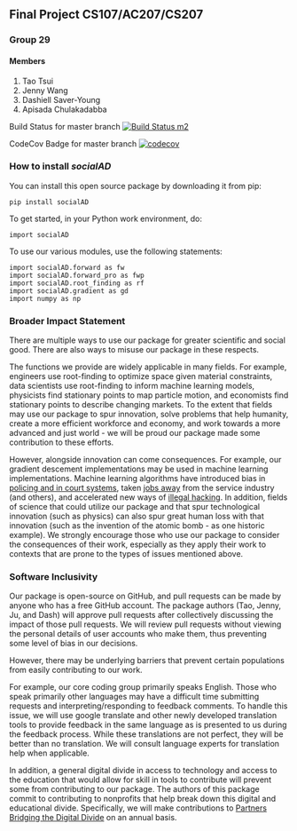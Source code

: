 ## Final Project CS107/AC207/CS207
### Group 29
#### Members

1. Tao Tsui
2. Jenny Wang
3. Dashiell Saver-Young
4. Apisada Chulakadabba

Build Status for master branch
[![Build Status m2](https://travis-ci.com/climate-change-is-real-python-dev/cs107-FinalProject.svg?branch=master)](https://travis-ci.com/climate-change-is-real-python-dev/cs107-FinalProject)



CodeCov Badge for master branch
[![codecov](https://codecov.io/gh/climate-change-is-real-python-dev/cs107-FinalProject/branch/master/graph/badge.svg)](https://codecov.io/gh/climate-change-is-real-python-dev/cs107-FinalProject)




### How to install _socialAD_

You can install this open source package by downloading it from pip:

```pip install socialAD```

To get started, in your Python work environment, do:

```import socialAD```

To use our various modules, use the following statements:

```
import socialAD.forward as fw
import socialAD.forward_pro as fwp
import socialAD.root_finding as rf
import socialAD.gradient as gd
import numpy as np
```

### Broader Impact Statement

There are multiple ways to use our package for greater scientific and social good. There are also ways to misuse our package in these respects.

The functions we provide are widely applicable in many fields. For example, engineers use root-finding to optimize space given material constraints, data scientists use root-finding to inform machine learning models, physicists find stationary points to map particle motion, and economists find stationary points to describe changing markets. To the extent that fields may use our package to spur innovation, solve problems that help humanity, create a more efficient workforce and economy, and work towards a more advanced and just world - we will be proud our package made some contribution to these efforts.

However, alongside innovation can come consequences. For example, our gradient descement implementations may be used in machine learning implementations. Machine learning algorithms have introduced bias in [policing and in court systems](https://www.propublica.org/article/machine-bias-risk-assessments-in-criminal-sentencing), taken [jobs away](https://time.com/5876604/machines-jobs-coronavirus/) from the service industry (and others), and accelerated new ways of [illegal hacking](https://techhq.com/2020/09/how-hackers-are-weaponizing-artificial-intelligence/). In addition, fields of science that could utilize our package and that spur technological innovation (such as physics) can also spur great human loss with that innovation (such as the invention of the atomic bomb - as one historic example). We strongly encourage those who use our package to consider the consequences of their work, especially as they apply their work to contexts that are prone to the types of issues mentioned above. 


### Software Inclusivity

Our package is open-source on GitHub, and pull requests can be made by anyone who has a free GitHub account. The package authors (Tao, Jenny, Ju, and Dash) will approve pull requests after collectively discussing the impact of those pull requests. We will review pull requests without viewing the personal details of user accounts who make them, thus preventing some level of bias in our decisions.

However, there may be underlying barriers that prevent certain populations from easily contributing to our work.

For example, our core coding group primarily speaks English. Those who speak primarily other languages may have a difficult time submitting requests and interpreting/responding to feedback comments. To handle this issue, we will use google translate and other newly developed translation tools to provide feedback in the same language as is presented to us during the feedback process. While these translations are not perfect, they will be better than no translation. We will consult language experts for translation help when applicable.

In addition, a general digital divide in access to technology and access to the education that would allow for skill in tools to contribute will prevent some from contributing to our package. The authors of this package commit to contributing to nonprofits that help break down this digital and educational divide. Specifically, we will make contributions to [Partners Bridging the Digital Divide](https://www.pbdd.org/) on an annual basis.